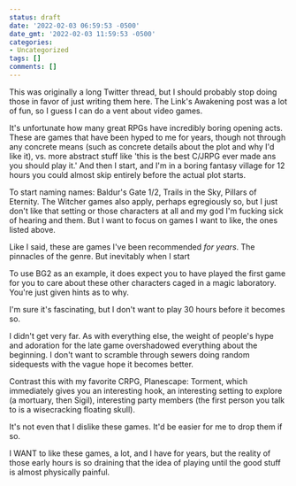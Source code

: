 ```yaml
---
status: draft
date: '2022-02-03 06:59:53 -0500'
date_gmt: '2022-02-03 11:59:53 -0500'
categories:
- Uncategorized
tags: []
comments: []
---
```

This was originally a long Twitter thread, but I should probably stop doing those in favor of just writing them here. The Link's Awakening post was a lot of fun, so I guess I can do a vent about video games.

It's unfortunate how many great RPGs have incredibly boring opening acts. These are games that have been hyped to me for years, though not through any concrete means (such as concrete details about the plot and why I'd like it), vs. more abstract stuff like 'this is the best C/JRPG ever made ans you should play it.' And then I start, and I'm in a boring fantasy village for 12 hours you could almost skip entirely before the actual plot starts.

To start naming names: Baldur's Gate 1/2, Trails in the Sky, Pillars of Eternity. The Witcher games also apply, perhaps egregiously so, but I just don't like that setting or those characters at all and my god I'm fucking sick of hearing and them. But I want to focus on games I want to like, the ones listed above.

Like I said, these are games I've been recommended *for years*. The pinnacles of the genre. But inevitably when I start

To use BG2 as an example, it does expect you to have played the first game for you to care about these other characters caged in a magic laboratory. You're just given hints as to why.

I'm sure it's fascinating, but I don't want to play 30 hours before it becomes so.

I didn't get very far. As with everything else, the weight of people's hype and adoration for the late game overshadowed everything about the beginning. I don't want to scramble through sewers doing random sidequests with the vague hope it becomes better.

Contrast this with my favorite CRPG, Planescape: Torment, which immediately gives you an interesting hook, an interesting setting to explore (a mortuary, then Sigil), interesting party members (the first person you talk to is a wisecracking floating skull).

It's not even that I dislike these games. It'd be easier for me to drop them if so.

I WANT to like these games, a lot, and I have for years, but the reality of those early hours is so draining that the idea of playing until the good stuff is almost physically painful.
